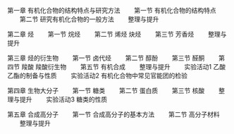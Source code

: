 第一章 有机化合物的结构特点与研究方法
　　第一节 有机化合物的结构特点
　　第二节 研究有机化合物的一般方法
　　整理与提升

第二章 烃
　　第一节 烷烃
　　第二节 烯烃 炔烃
　　第三节 芳香烃
　　整理与提升

第三章 烃的衍生物
　　第一节 卤代烃
　　第二节 醇酚
　　第三节 醛酮
　　第四节 羧酸 羧酸衍生物
　　第五节 有机合成
　　整理与提升
　　实验活动1 乙酸乙酯的制备与性质
　　实验活动2 有机化合物中常见官能团的检验

第四章 生物大分子
　　第一节 糖类
　　第二节 蛋白质
　　第三节 核酸
　　整理与提升
　　实验活动3 糖类的性质

第五章 合成高分子
　　第一节 合成高分子的基本方法
　　第二节 高分子材料
　　整理与提升